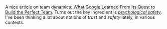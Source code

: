 A nice article on team dynamics:
[What Google Learned From Its Quest to Build the Perfect Team](http://nyti.ms/20Vn3sz).
Turns out the key ingredient is
[_psychological safety_](https://en.wikipedia.org/wiki/Psychological_safety).
I've been thinking a lot about notions of _trust_ and _safety_ lately, in
various contexts.
